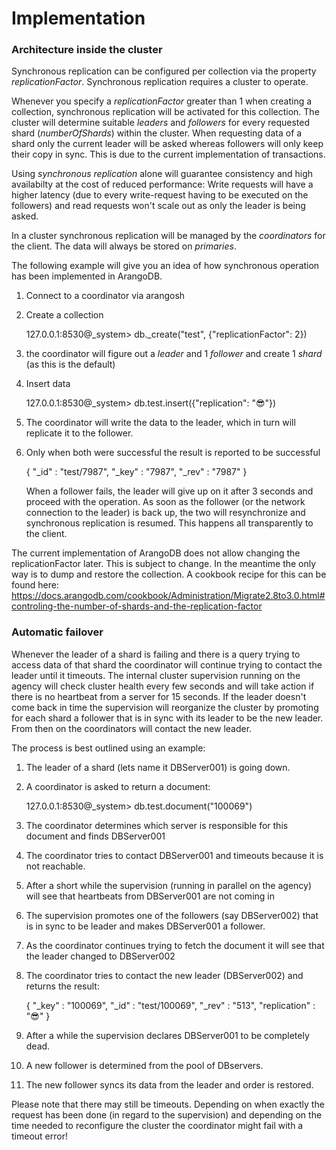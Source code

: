 Implementation
==============

### Architecture inside the cluster

Synchronous replication can be configured per collection via the property *replicationFactor*. Synchronous replication requires a cluster to operate.

Whenever you specify a *replicationFactor* greater than 1 when creating a collection, synchronous replication will be activated for this collection. The cluster will determine suitable *leaders* and *followers* for every requested shard (*numberOfShards*) within the cluster. When requesting data of a shard only the current leader will be asked whereas followers will only keep their copy in sync. This is due to the current implementation of transactions.

Using *synchronous replication* alone will guarantee consistency and high availabilty at the cost of reduced performance: Write requests will have a higher latency (due to every write-request having to be executed on the followers) and read requests won't scale out as only the leader is being asked.

In a cluster synchronous replication will be managed by the *coordinators* for the client. The data will always be stored on *primaries*.

The following example will give you an idea of how synchronous operation has been implemented in ArangoDB.

1. Connect to a coordinator via arangosh
2. Create a collection

    127.0.0.1:8530@_system> db._create("test", {"replicationFactor": 2})

3. the coordinator will figure out a *leader* and 1 *follower* and create 1 *shard* (as this is the default)
3. Insert data

    127.0.0.1:8530@_system> db.test.insert({"replication": "😎"})

4. The coordinator will write the data to the leader, which in turn will
replicate it to the follower.
5. Only when both were successful the result is reported to be successful

    { 
        "_id" : "test/7987", 
        "_key" : "7987", 
        "_rev" : "7987" 
    }

   When a follower fails, the leader will give up on it after 3 seconds
   and proceed with the operation. As soon as the follower (or the network
   connection to the leader) is back up, the two will resynchronize and
   synchronous replication is resumed. This happens all transparently
   to the client.

The current implementation of ArangoDB does not allow changing the replicationFactor later. This is subject to change. In the meantime the only way is to dump and restore the collection. A cookbook recipe for this can be found here: https://docs.arangodb.com/cookbook/Administration/Migrate2.8to3.0.html#controling-the-number-of-shards-and-the-replication-factor

### Automatic failover

Whenever the leader of a shard is failing and there is a query trying to access data of that shard the coordinator will continue trying to contact the leader until it timeouts.
The internal cluster supervision running on the agency will check cluster health every few seconds and will take action if there is no heartbeat from a server for 15 seconds.
If the leader doesn't come back in time the supervision will reorganize the cluster by promoting for each shard a follower that is in sync with its leader to be the new leader.
From then on the coordinators will contact the new leader.

The process is best outlined using an example:

1. The leader of a shard (lets name it DBServer001) is going down.
2. A coordinator is asked to return a document:

    127.0.0.1:8530@_system> db.test.document("100069")

3. The coordinator determines which server is responsible for this document and finds DBServer001
4. The coordinator tries to contact DBServer001 and timeouts because it is not reachable.
5. After a short while the supervision (running in parallel on the agency) will see that heartbeats from DBServer001 are not coming in
6. The supervision promotes one of the followers (say DBServer002) that is in sync to be leader and makes DBServer001 a follower.
7. As the coordinator continues trying to fetch the document it will see that the leader changed to DBServer002
8. The coordinator tries to contact the new leader (DBServer002) and returns the result:

    { 
        "_key" : "100069", 
        "_id" : "test/100069", 
        "_rev" : "513", 
        "replication" : "😎"
    }
9. After a while the supervision declares DBServer001 to be completely dead.
10. A new follower is determined from the pool of DBservers.
11. The new follower syncs its data from the leader and order is restored.

Please note that there may still be timeouts. Depending on when exactly the request has been done (in regard to the supervision) and depending on the time needed to reconfigure the cluster the coordinator might fail with a timeout error!
